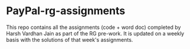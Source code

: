 # PayPal-rg-assignments

This repo contains all the assignments (code + word doc) completed by Harsh Vardhan Jain as part of the RG pre-work.
It is updated on a weekly basis with the solutions of that week's assignments.